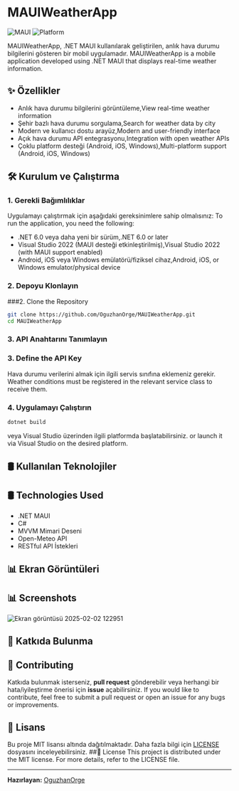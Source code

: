 # MAUIWeatherApp

![MAUI](https://img.shields.io/badge/.NET%20MAUI-6.0-blue)
![Platform](https://img.shields.io/badge/Platform-Android%20%7C%20iOS%20%7C%20Windows-orange)

MAUIWeatherApp, .NET MAUI kullanılarak geliştirilen, anlık hava durumu bilgilerini gösteren bir mobil uygulamadır.
MAUIWeatherApp is a mobile application developed using .NET MAUI that displays real-time weather information.

## ✨ Özellikler

- Anlık hava durumu bilgilerini görüntüleme,View real-time weather information
- Şehir bazlı hava durumu sorgulama,Search for weather data by city
- Modern ve kullanıcı dostu arayüz,Modern and user-friendly interface
- Açık hava durumu API entegrasyonu,Integration with open weather APIs
- Çoklu platform desteği (Android, iOS, Windows),Multi-platform support (Android, iOS, Windows)

## 🛠 Kurulum ve Çalıştırma

### 1. Gerekli Bağımlılıklar
Uygulamayı çalıştırmak için aşağıdaki gereksinimlere sahip olmalısınız:
To run the application, you need the following:
- .NET 6.0 veya daha yeni bir sürüm,.NET 6.0 or later
- Visual Studio 2022 (MAUI desteği etkinleştirilmiş),Visual Studio 2022 (with MAUI support enabled)
- Android, iOS veya Windows emülatörü/fiziksel cihaz,Android, iOS, or Windows emulator/physical device

### 2. Depoyu Klonlayın
###2. Clone the Repository
```sh
git clone https://github.com/OguzhanOrge/MAUIWeatherApp.git
cd MAUIWeatherApp
```

### 3. API Anahtarını Tanımlayın
### 3. Define the API Key
Hava durumu verilerini almak için ilgili servis sınıfına eklemeniz gerekir.
Weather conditions must be registered in the relevant service class to receive them.
### 4. Uygulamayı Çalıştırın
```sh
dotnet build
```
veya Visual Studio üzerinden ilgili platformda başlatabilirsiniz.
or launch it via Visual Studio on the desired platform.
## 🛢 Kullanılan Teknolojiler
## 🛢 Technologies Used
- .NET MAUI
- C#
- MVVM Mimari Deseni
- Open-Meteo API
- RESTful API İstekleri

## 📊 Ekran Görüntüleri
## 📊 Screenshots
![Ekran görüntüsü 2025-02-02 122951](https://github.com/user-attachments/assets/2791980c-1760-4928-98a5-17c0250713c5)


## 📢 Katkıda Bulunma
## 📢 Contributing
Katkıda bulunmak isterseniz, **pull request** gönderebilir veya herhangi bir hata/iyileştirme önerisi için **issue** açabilirsiniz.
If you would like to contribute, feel free to submit a pull request or open an issue for any bugs or improvements.


## 📅 Lisans
Bu proje MIT lisansı altında dağıtılmaktadır. Daha fazla bilgi için [LICENSE](LICENSE) dosyasını inceleyebilirsiniz.
##📅 License
This project is distributed under the MIT license. For more details, refer to the LICENSE file.

---

**Hazırlayan:** [OguzhanOrge](https://github.com/OguzhanOrge)

